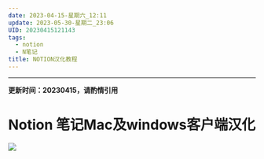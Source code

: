 ```yaml
---
date: 2023-04-15-星期六_12:11
update: 2023-05-30-星期二_23:06
UID: 20230415121143
tags:
  - notion
  - N笔记
title: NOTION汉化教程
---
```

---
**更新时间：20230415，请酌情引用**
# Notion 笔记Mac及windows客户端汉化

![](_posts/images/16bb168ed0d9105e70a0c5f6508def02.png)